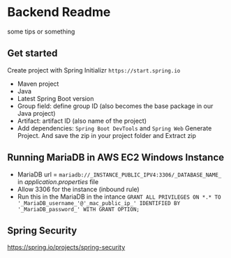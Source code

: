 # Backend Readme

some tips or something

## Get started

Create project with Spring Initializr `https://start.spring.io`

- Maven project
- Java
- Latest Spring Boot version
- Group field: define group ID (also becomes the base package in our Java project)
- Artifact: artifact ID (also name of the project)
- Add dependencies: `Spring Boot DevTools` and `Spring Web`
  Generate Project. And save the zip in your project folder and Extract zip

## Running MariaDB in AWS EC2 Windows Instance

- MariaDB url = `mariadb://_INSTANCE_PUBLIC_IPV4:3306/_DATABASE_NAME_` in _application.properties_ file
- Allow 3306 for the instance (inbound rule)
- Run this in the MariaDB in the intance `GRANT ALL PRIVILEGES ON *.* TO '_MariaDB_username_'@'_mac_public_ip_' IDENTIFIED BY '_MariaDB_password_' WITH GRANT OPTION;`

## Spring Security

https://spring.io/projects/spring-security
